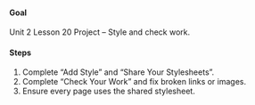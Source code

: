 #### Goal

Unit 2 Lesson 20 Project – Style and check work.

#### Steps

1. Complete “Add Style” and “Share Your Stylesheets”.
2. Complete “Check Your Work” and fix broken links or images.
3. Ensure every page uses the shared stylesheet.

